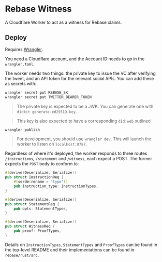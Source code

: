 # Rebase Witness

A Cloudflare Worker to act as a witness for Rebase claims.

## Deploy

Requires [Wrangler](https://developers.cloudflare.com/workers/cli-wrangler/install-update#additional-installation-instructions).

You need a Cloudflare account, and the Account ID needs to go in
the `wrangler.toml`.

The worker needs two things: the private key to issue the VC after verifying the
tweet, and an API token for the relevant social APIs. You can add these as secrets with:

```bash
wrangler secret put REBASE_SK
wrangler secret put TWITTER_BEARER_TOKEN
```

> The private key is expected to be a JWK. You can generate one with
> `didkit generate-ed25519-key`.

> This key is also expected to have a corresponding `did:web` outlined

```bash
wrangler publish
```

> For development, you should use `wrangler dev`. This will launch the worker to listen on `localhost:8787`.

Regardless of where it's deployed, the worker responds to three routes `/instructions`, `/statement` and `/witness`, each expect a POST. The former expects the `POST` body to conform to:
```rust
#[derive(Deserialize, Serialize)]
pub struct InstructionReq {
    #[serde(rename = "type")]
    pub instruction_type: InstructionTypes,
}

#[derive(Deserialize, Serialize)]
pub struct StatementReq {
    pub opts: StatementTypes,
}

#[derive(Deserialize, Serialize)]
pub struct WitnessReq {
    pub proof: ProofTypes,
}
```

Details on `InstructionTypes`, `StatementTypes` and `ProofTypes` can be found in the top-level README and their implementations can be found in `rebase/rust/src`.
